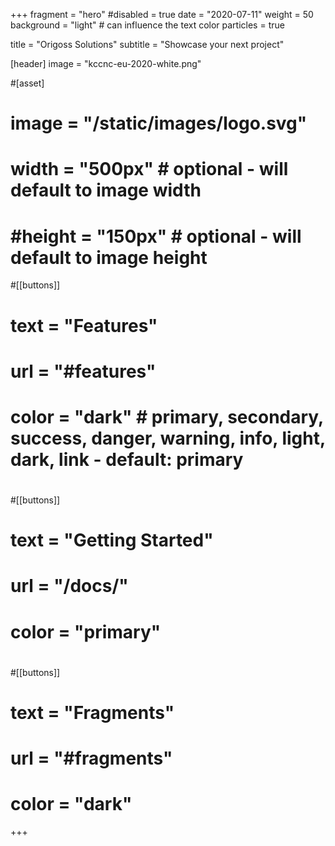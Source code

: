 +++
fragment = "hero"
#disabled = true
date = "2020-07-11"
weight = 50
background = "light" # can influence the text color
particles = true

title = "Origoss Solutions"
subtitle = "Showcase your next project"

[header]
  image = "kccnc-eu-2020-white.png"

#[asset]
#  image = "/static/images/logo.svg"
#  width = "500px" # optional - will default to image width
#  #height = "150px" # optional - will default to image height

#[[buttons]]
#  text = "Features"
#  url = "#features"
#  color = "dark" # primary, secondary, success, danger, warning, info, light, dark, link - default: primary
#
#[[buttons]]
#  text = "Getting Started"
#  url = "/docs/"
#  color = "primary"
#
#[[buttons]]
#  text = "Fragments"
#  url = "#fragments"
#  color = "dark"
+++
